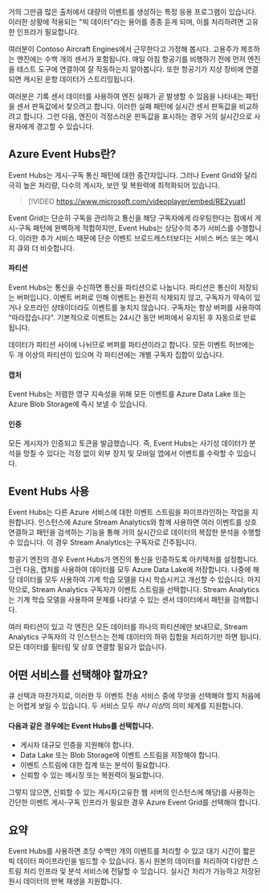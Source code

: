 거의 그만큼 많은 출처에서 대량의 이벤트를 생성하는 특정 응용 프로그램이 있습니다. 이러한 상황에 적용되는 "빅 데이터"라는 용어를 종종 듣게 되며, 이를 처리하려면 고유한 인프라가 필요합니다.

여러분이 Contoso Aircraft Engines에서 근무한다고 가정해 봅시다. 고용주가 제조하는 엔진에는 수백 개의 센서가 포함됩니다. 매일 아침 항공기를 비행하기 전에 먼저 엔진을 테스트 도구에 연결하여 잘 작동하는지 알아봅니다. 또한 항공기가 지상 장비에 연결되면 캐시된 운항 데이터가 스트리밍됩니다.

여러분은 기록 센서 데이터를 사용하여 엔진 실패가 곧 발생할 수 있음을 나타내는 패턴을 센서 판독값에서 찾으려고 합니다. 이러한 실패 패턴에 실시간 센서 판독값을 비교하려고 합니다. 그런 다음, 엔진이 걱정스러운 판독값을 표시하는 경우 거의 실시간으로 사용자에게 경고할 수 있습니다.

## <a name="what-is-azure-event-hubs"></a>Azure Event Hubs란?
Event Hubs는 게시-구독 통신 패턴에 대한 중간자입니다. 그러나 Event Grid와 달리 극히 높은 처리량, 다수의 게시자, 보안 및 복원력에 최적화되어 있습니다.

> [!VIDEO https://www.microsoft.com/videoplayer/embed/RE2yuat]

Event Grid는 단순히 구독을 관리하고 통신을 해당 구독자에게 라우팅한다는 점에서 게시-구독 패턴에 완벽하게 적합하지만, Event Hubs는 상당수의 추가 서비스를 수행합니다. 이러한 추가 서비스 때문에 단순 이벤트 브로드캐스터보다는 서비스 버스 또는 메시지 큐와 더 비슷합니다.

#### <a name="partitions"></a>파티션
Event Hubs는 통신을 수신하면 통신을 파티션으로 나눕니다. 파티션은 통신이 저장되는 버퍼입니다. 이벤트 버퍼로 인해 이벤트는 완전히 삭제되지 않고, 구독자가 약속이 있거나 오프라인 상태이더라도 이벤트를 놓치지 않습니다. 구독자는 항상 버퍼를 사용하여 "따라잡습니다". 기본적으로 이벤트는 24시간 동안 버퍼에서 유지된 후 자동으로 만료됩니다.

데이터가 파티션 사이에 나뉘므로 버퍼를 파티션이라고 합니다. 모든 이벤트 허브에는 두 개 이상의 파티션이 있으며 각 파티션에는 개별 구독자 집합이 있습니다.

#### <a name="capture"></a>캡처
Event Hubs는 저렴한 영구 지속성을 위해 모든 이벤트를 Azure Data Lake 또는 Azure Blob Storage에 즉시 보낼 수 있습니다.

#### <a name="authentication"></a>인증
모든 게시자가 인증되고 토큰을 발급했습니다. 즉, Event Hubs는 사기성 데이터가 분석을 망칠 수 있다는 걱정 없이 외부 장치 및 모바일 앱에서 이벤트를 수락할 수 있습니다. 

## <a name="using-event-hubs"></a>Event Hubs 사용
Event Hubs는 다른 Azure 서비스에 대한 이벤트 스트림을 파이프라인하는 작업을 지원합니다. 인스턴스에 Azure Stream Analytics와 함께 사용하면 여러 이벤트를 상호 연결하고 패턴을 검색하는 기능을 통해 거의 실시간으로 데이터의 복잡한 분석을 수행할 수 있습니다. 이 경우 Stream Analytics는 구독자로 간주됩니다.

항공기 엔진의 경우 Event Hubs가 엔진의 통신을 인증하도록 아키텍처를 설정합니다. 그런 다음, 캡처를 사용하여 데이터를 모두 Azure Data Lake에 저장합니다. 나중에 해당 데이터를 모두 사용하여 기계 학습 모델을 다시 학습시키고 개선할 수 있습니다. 마지막으로, Stream Analytics 구독자가 이벤트 스트림을 선택합니다. Stream Analytics는 기계 학습 모델을 사용하여 문제를 나타낼 수 있는 센서 데이터에서 패턴을 검색합니다.

여러 파티션이 있고 각 엔진은 모든 데이터를 하나의 파티션에만 보내므로, Stream Analytics 구독자의 각 인스턴스는 전체 데이터의 하위 집합을 처리하기만 하면 됩니다. 모든 데이터를 필터링 및 상호 연결할 필요가 없습니다.

## <a name="which-service-should-i-choose"></a>어떤 서비스를 선택해야 할까요?
큐 선택과 마찬가지로, 이러한 두 이벤트 전송 서비스 중에 무엇을 선택해야 할지 처음에는 어렵게 보일 수 있습니다. 두 서비스 모두 *하나 이상*의 의미 체계를 지원합니다.

#### <a name="choose-event-hubs-if"></a>다음과 같은 경우에는 Event Hubs를 선택합니다.  

- 게시자 대규모 인증을 지원해야 합니다.
- Data Lake 또는 Blob Storage에 이벤트 스트림을 저장해야 합니다.
- 이벤트 스트림에 대한 집계 또는 분석이 필요합니다.
- 신뢰할 수 있는 메시징 또는 복원력이 필요합니다.  

그렇지 않으면, 신뢰할 수 있는 게시자(고유한 웹 서버의 인스턴스에 해당)를 사용하는 간단한 이벤트 게시-구독 인프라가 필요한 경우 Azure Event Grid를 선택해야 합니다.

## <a name="summary"></a>요약
Event Hubs를 사용하면 초당 수백만 개의 이벤트를 처리할 수 있고 대기 시간이 짧은 빅 데이터 파이프라인을 빌드할 수 있습니다. 동시 원본의 데이터를 처리하여 다양한 스트림 처리 인프라 및 분석 서비스에 전달할 수 있습니다. 실시간 처리가 가능하고 저장된 원시 데이터의 반복 재생을 지원합니다. 